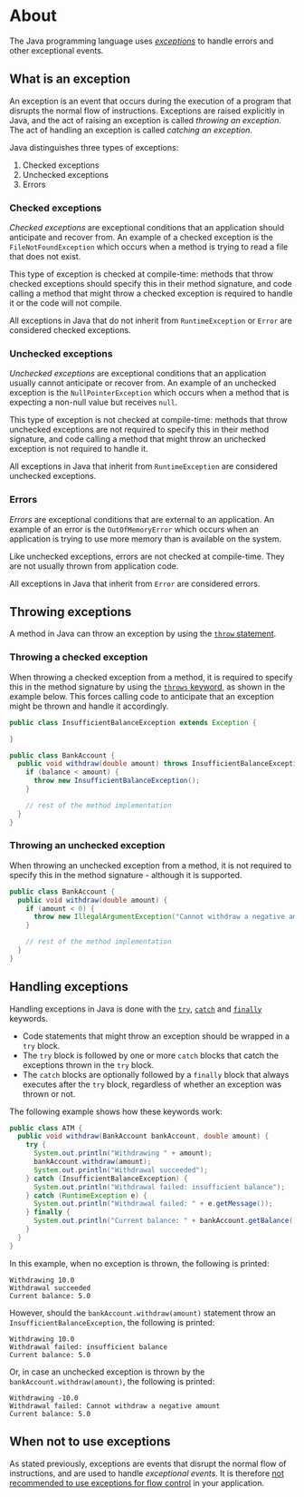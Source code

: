 # About

The Java programming language uses [_exceptions_][exceptions] to handle errors and other exceptional events.

## What is an exception

An exception is an event that occurs during the execution of a program that disrupts the normal flow of instructions.
Exceptions are raised explicitly in Java, and the act of raising an exception is called _throwing an exception_.
The act of handling an exception is called _catching an exception_.

Java distinguishes three types of exceptions:

1. Checked exceptions
2. Unchecked exceptions
3. Errors

### Checked exceptions

_Checked exceptions_ are exceptional conditions that an application should anticipate and recover from.
An example of a checked exception is the `FileNotFoundException` which occurs when a method is trying to read a file that does not exist.

This type of exception is checked at compile-time: methods that throw checked exceptions should specify this in their method signature, and code calling a method that might throw a checked exception is required to handle it or the code will not compile.

All exceptions in Java that do not inherit from `RuntimeException` or `Error` are considered checked exceptions.

### Unchecked exceptions

_Unchecked exceptions_ are exceptional conditions that an application usually cannot anticipate or recover from.
An example of an unchecked exception is the `NullPointerException` which occurs when a method that is expecting a non-null value but receives `null`.

This type of exception is not checked at compile-time: methods that throw unchecked exceptions are not required to specify this in their method signature, and code calling a method that might throw an unchecked exception is not required to handle it.

All exceptions in Java that inherit from `RuntimeException` are considered unchecked exceptions.

### Errors

_Errors_ are exceptional conditions that are external to an application.
An example of an error is the `OutOfMemoryError` which occurs when an application is trying to use more memory than is available on the system.

Like unchecked exceptions, errors are not checked at compile-time. They are not usually thrown from application code.

All exceptions in Java that inherit from `Error` are considered errors.

## Throwing exceptions

A method in Java can throw an exception by using the [`throw` statement][throw-statement].

### Throwing a checked exception

When throwing a checked exception from a method, it is required to specify this in the method signature by using the [`throws` keyword][throws-keyword], as shown in the example below.
This forces calling code to anticipate that an exception might be thrown and handle it accordingly.

```java
public class InsufficientBalanceException extends Exception {

}

public class BankAccount {
  public void withdraw(double amount) throws InsufficientBalanceException {
    if (balance < amount) {
      throw new InsufficientBalanceException();
    }

    // rest of the method implementation
  }
}
```

### Throwing an unchecked exception

When throwing an unchecked exception from a method, it is not required to specify this in the method signature - although it is supported.

```java
public class BankAccount {
  public void withdraw(double amount) {
    if (amount < 0) {
      throw new IllegalArgumentException("Cannot withdraw a negative amount");
    }

    // rest of the method implementation
  }
}
```

## Handling exceptions

Handling exceptions in Java is done with the [`try`][try-block], [`catch`][catch-block] and [`finally`][finally-block] keywords.

- Code statements that might throw an exception should be wrapped in a `try` block.
- The `try` block is followed by one or more `catch` blocks that catch the exceptions thrown in the `try` block.
- The `catch` blocks are optionally followed by a `finally` block that always executes after the `try` block, regardless of whether an exception was thrown or not.

The following example shows how these keywords work:

```java
public class ATM {
  public void withdraw(BankAccount bankAccount, double amount) {
    try {
      System.out.println("Withdrawing " + amount);
      bankAccount.withdraw(amount);
      System.out.println("Withdrawal succeeded");
    } catch (InsufficientBalanceException) {
      System.out.println("Withdrawal failed: insufficient balance");
    } catch (RuntimeException e) {
      System.out.println("Withdrawal failed: " + e.getMessage());
    } finally {
      System.out.println("Current balance: " + bankAccount.getBalance());
    }
  }
}
```

In this example, when no exception is thrown, the following is printed:

```text
Withdrawing 10.0
Withdrawal succeeded
Current balance: 5.0
```

However, should the `bankAccount.withdraw(amount)` statement throw an `InsufficientBalanceException`, the following is printed:

```text
Withdrawing 10.0
Withdrawal failed: insufficient balance
Current balance: 5.0
```

Or, in case an unchecked exception is thrown by the `bankAccount.withdraw(amount)`, the following is printed:

```text
Withdrawing -10.0
Withdrawal failed: Cannot withdraw a negative amount
Current balance: 5.0
```

## When not to use exceptions

As stated previously, exceptions are events that disrupt the normal flow of instructions, and are used to handle _exceptional events_.
It is therefore [not recommended to use exceptions for flow control][dont-use-exceptions-for-flow-control] in your application.

[exceptions]: https://docs.oracle.com/javase/tutorial/essential/exceptions/index.html
[throw-statement]: https://docs.oracle.com/javase/tutorial/essential/exceptions/throwing.html
[try-block]: https://docs.oracle.com/javase/tutorial/essential/exceptions/try.html
[catch-block]: https://docs.oracle.com/javase/tutorial/essential/exceptions/catch.html
[finally-block]: https://docs.oracle.com/javase/tutorial/essential/exceptions/finally.html
[throws-keyword]: https://docs.oracle.com/javase/tutorial/essential/exceptions/declaring.html
[dont-use-exceptions-for-flow-control]: https://web.archive.org/web/20140430044213/http://c2.com/cgi-bin/wiki?DontUseExceptionsForFlowControl
